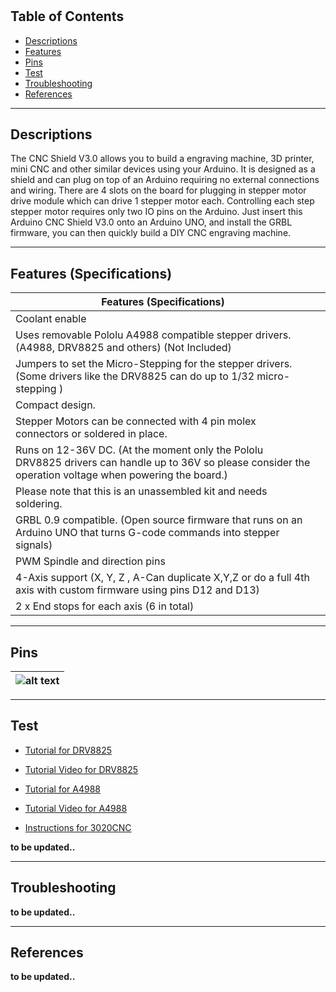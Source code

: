 #

## Table of Contents

-   [Descriptions](#descriptions)
-   [Features](#features)
-   [Pins](#pins)
-   [Test](#test-code)
-   [Troubleshooting](#troubleshooting)
-   [References](#references)

---

## Descriptions

The CNC Shield V3.0 allows you to build a engraving machine, 3D printer, mini CNC and other similar devices using your Arduino. It is designed as a shield and can plug on top of an Arduino requiring no external connections and wiring. There are 4 slots on the board for plugging in stepper motor drive module which can drive 1 stepper motor each. Controlling each step stepper motor requires only two IO pins on the Arduino. Just insert this Arduino CNC Shield V3.0 onto an Arduino UNO, and install the GRBL firmware, you can then quickly build a DIY CNC engraving machine.

---

## Features (Specifications)

| Features (Specifications)                                                                                                                                 |     |
| --------------------------------------------------------------------------------------------------------------------------------------------------------- | --- |
| Coolant enable                                                                                                                                            |
| Uses removable Pololu A4988 compatible stepper drivers. (A4988, DRV8825 and others) (Not Included)                                                        |
| Jumpers to set the Micro-Stepping for the stepper drivers. (Some drivers like the DRV8825 can do up to 1/32 micro-stepping )                              |
| Compact design.                                                                                                                                           |
| Stepper Motors can be connected with 4 pin molex connectors or soldered in place.                                                                         |
| Runs on 12-36V DC. (At the moment only the Pololu DRV8825 drivers can handle up to 36V so please consider the operation voltage when powering the board.) |
| Please note that this is an unassembled kit and needs soldering.                                                                                          |
| GRBL 0.9 compatible. (Open source firmware that runs on an Arduino UNO that turns G-code commands into stepper signals)                                   |
| PWM Spindle and direction pins                                                                                                                            |
| 4-Axis support (X, Y, Z , A-Can duplicate X,Y,Z or do a full 4th axis with custom firmware using pins D12 and D13)                                        |
| 2 x End stops for each axis (6 in total)                                                                                                                  |

---

## Pins

| ![alt text](https://bit.ly/3w7CQfv 'CNC shield') |
| ------------------------------------------------ |

---

## Test

-   [Tutorial for DRV8825](https://bit.ly/3fn2cjw)
-   [Tutorial Video for DRV8825](https://youtu.be/DZcrrFcs4N4)

-   [Tutorial for A4988](https://bit.ly/31AK2CC)
-   [Tutorial Video for A4988](https://youtu.be/TMK_fLgpESQ)

-   [Instructions for 3020CNC](https://bit.ly/3u2Gm8Q)

**to be updated..**

---

## Troubleshooting

**to be updated..**

---

## References

**to be updated..**
